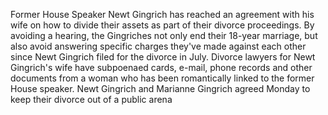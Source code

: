 Former House Speaker Newt Gingrich has reached an agreement with his wife on how to divide their assets as part of their divorce proceedings.
By avoiding a hearing, the Gingriches not only end their 18-year marriage, but also avoid answering specific charges they've made against each other since Newt Gingrich filed for the divorce in July.
Divorce lawyers for Newt Gingrich's wife have subpoenaed cards, e-mail, phone records and other documents from a woman who has been romantically linked to the former House speaker.
Newt Gingrich and Marianne Gingrich agreed Monday to keep their divorce out of a public arena
